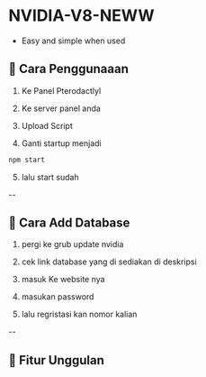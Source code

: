 # NVIDIA-V8-NEWW

- Easy and simple when used 

## 🔗 Cara Penggunaaan

1. Ke Panel Pterodactlyl

2. Ke server panel anda

4. Upload Script

5. Ganti startup menjadi

```bash
npm start
```

5. lalu start sudah

--
## 📂 Cara Add Database

1. pergi ke grub update nvidia

2. cek link database yang di sediakan di deskripsi

3. masuk Ke website nya

4. masukan password

5. lalu regristasi kan nomor kalian

--
## 📌 Fitur Unggulan

